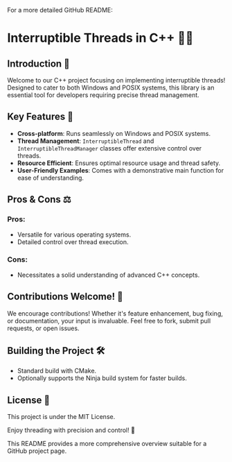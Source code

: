 For a more detailed GitHub README:

# Interruptible Threads in C++ 🧵🔧

## Introduction 👋
Welcome to our C++ project focusing on implementing interruptible threads! Designed to cater to both Windows and POSIX systems, this library is an essential tool for developers requiring precise thread management.

## Key Features 🌟
- **Cross-platform**: Runs seamlessly on Windows and POSIX systems.
- **Thread Management**: `InterruptibleThread` and `InterruptibleThreadManager` classes offer extensive control over threads.
- **Resource Efficient**: Ensures optimal resource usage and thread safety.
- **User-Friendly Examples**: Comes with a demonstrative main function for ease of understanding.

## Pros & Cons ⚖️
### Pros:
- Versatile for various operating systems.
- Detailed control over thread execution.
### Cons:
- Necessitates a solid understanding of advanced C++ concepts.

## Contributions Welcome! 🤗
We encourage contributions! Whether it's feature enhancement, bug fixing, or documentation, your input is invaluable. Feel free to fork, submit pull requests, or open issues.

## Building the Project 🛠️
- Standard build with CMake.
- Optionally supports the Ninja build system for faster builds.

## License 📄
This project is under the MIT License.

Enjoy threading with precision and control! 🎉

This README provides a more comprehensive overview suitable for a GitHub project page.